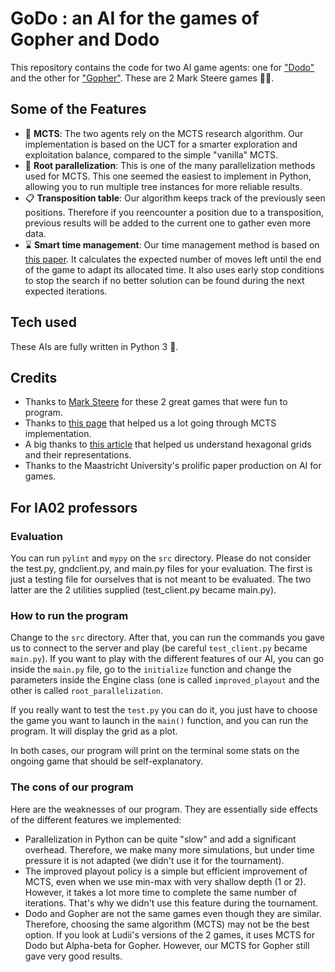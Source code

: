 # GoDo : an AI for the games of Gopher and Dodo

This repository contains the code for two AI game agents: one for ["Dodo"](https://www.marksteeregames.com/Dodo_rules.pdf) and the other for ["Gopher"](https://www.marksteeregames.com/Gopher_hex_rules.pdf). These are 2 Mark Steere games :red_circle::large_blue_circle:.

## Some of the Features

- :herb: **MCTS**: The two agents rely on the MCTS research algorithm. Our implementation is based on the UCT for a smarter exploration and exploitation balance, compared to the simple "vanilla" MCTS.
- :twisted_rightwards_arrows: **Root parallelization**: This is one of the many parallelization methods used for MCTS. This one seemed the easiest to implement in Python, allowing you to run multiple tree instances for more reliable results.
- :clipboard: **Transposition table**: Our algorithm keeps track of the previously seen positions. Therefore if you reencounter a position due to a transposition, previous results will be added to the current one to gather even more data.
- :hourglass: **Smart time management**: Our time management method is based on [this paper](https://dke.maastrichtuniversity.nl/m.winands/documents/time_management_for_monte_carlo_tree_search.pdf). It calculates the expected number of moves left until the end of the game to adapt its allocated time. It also uses early stop conditions to stop the search if no better solution can be found during the next expected iterations.

## Tech used

These AIs are fully written in Python 3 :snake:.

## Credits
- Thanks to [Mark Steere](https://www.marksteeregames.com/) for these 2 great games that were fun to program.
- Thanks to [this page](https://ai-boson.github.io/mcts/) that helped us a lot going through MCTS implementation.
- A big thanks to [this article](https://www.redblobgames.com/grids/hexagons/) that helped us understand hexagonal grids and their representations.
- Thanks to the Maastricht University's prolific paper production on AI for games.

## For IA02 professors
### Evaluation
You can run `pylint` and `mypy` on the `src` directory. Please do not consider the test.py, gndclient.py, and main.py files for your evaluation. The first is just a testing file for ourselves that is not meant to be evaluated. The two latter are the 2 utilities supplied (test_client.py became main.py).

### How to run the program
Change to the `src` directory. After that, you can run the commands you gave us to connect to the server and play (be careful `test_client.py` became `main.py`).
If you want to play with the different features of our AI, you can go inside the `main.py` file, go to the `initialize` function and change the parameters inside the Engine class (one is called `improved_playout` and the other is called `root_parallelization`.

If you really want to test the `test.py` you can do it, you just have to choose the game you want to launch in the `main()` function, and you can run the program. It will display the grid as a plot.

In both cases, our program will print on the terminal some stats on the ongoing game that should be self-explanatory.

### The cons of our program
Here are the weaknesses of our program. They are essentially side effects of the different features we implemented:
- Parallelization in Python can be quite "slow" and add a significant overhead. Therefore, we make many more simulations, but under time pressure it is not adapted (we didn't use it for the tournament).
- The improved playout policy is a simple but efficient improvement of MCTS, even when we use min-max with very shallow depth (1 or 2). However, it takes a lot more time to complete the same number of iterations. That's why we didn't use this feature during the tournament.
- Dodo and Gopher are not the same games even though they are similar. Therefore, choosing the same algorithm (MCTS) may not be the best option. If you look at Ludii's versions of the 2 games, it uses MCTS for Dodo but Alpha-beta for Gopher. However, our MCTS for Gopher still gave very good results.

